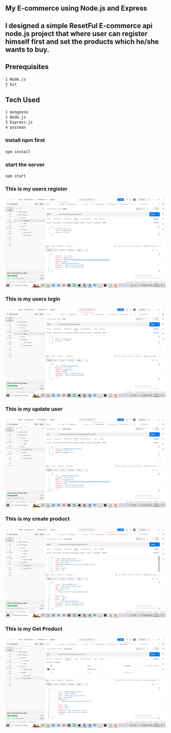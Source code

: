 ## My E-commerce using Node.js and Express
## I designed a simple ResetFul E-commerce api node.js project that where user can register himself first and set the products which he/she wants to buy.
## Prerequisites
    1 Node.js
    2 Git
## Tech Used
    1 mongoose
    2 Node.js
    3 Express.js
    4 postman
### install npm first
`npm install `
### start the server
`npm start`
### This is my users register
![Alt text](images/Screenshot%20(306).png)
### This is my users login
![Alt text](images/Screenshot%20(307).png)
### This is my update user
![Alt text](images/Screenshot%20(311).png)
### This is my create product
![Alt text](images/Screenshot%20(312).png)
### This is my Get Product
![Alt text](images/Screenshot%20(310).png)